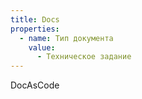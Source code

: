 ```yaml
---
title: Docs
properties:
  - name: Тип документа
    value:
      - Техническое задание
---
```


DocAsCode


